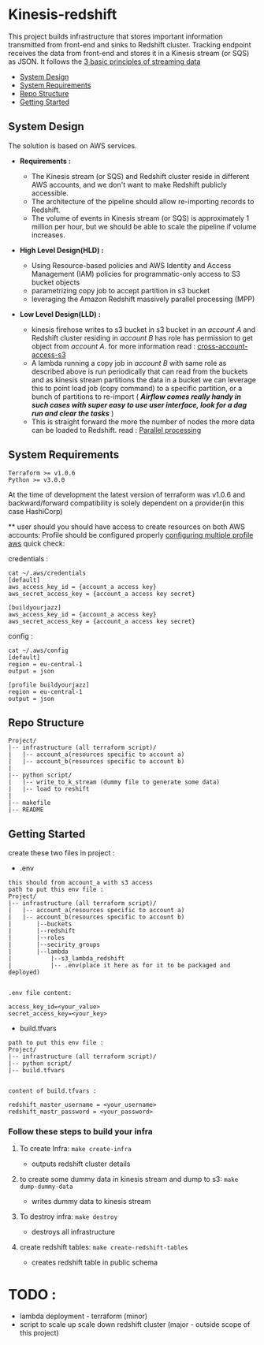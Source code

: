 # Kinesis-redshift

[comment]: <> ([![Build Status][build_status_badge]][build_status_link])

[comment]: <> ([![PyPI version][pypi_badge]][pypi_link])

This project builds infrastructure that stores important information transmitted from 
front-end and sinks to Redshift cluster. 
Tracking endpoint receives the data from front-end and 
stores it in a Kinesis stream (or SQS) as JSON. 
It follows the [3 basic principles of streaming data](streaming_key_components.md)


- [System Design](#system-design)
- [System Requirements](#system-requirements)
- [Repo Structure](#repo-structure)
- [Getting Started](#getting-started)



## System Design
The solution is based on AWS services.

* **Requirements :** 
    * The Kinesis stream (or SQS) and Redshift cluster reside in different AWS accounts, and we don't want to make Redshift publicly accessible.
    * The architecture of the pipeline should allow re-importing records to Redshift.
    * The volume of events in Kinesis stream (or SQS) is approximately 1 million per hour, but we should be able to scale the pipeline if volume increases.


* **High Level Design(HLD) :**
    * Using Resource-based policies and AWS Identity and Access Management (IAM) policies for programmatic-only access to S3 bucket objects
    * parametrizing copy job to accept partition in s3 bucket
    * leveraging the Amazon Redshift massively parallel processing (MPP)


* **Low Level Design(LLD) :**
    * kinesis firehose writes to s3 bucket in s3 bucket in an _account A_ and Redshift cluster residing in _account B_ 
      has role has permission to get object from _account A_. for more information read :
      [cross-account-access-s3](https://aws.amazon.com/premiumsupport/knowledge-center/cross-account-access-s3/)
    * A lambda running a copy job in _account B_ with same role as described above is run periodically 
      that can read from the buckets and as kinesis stream partitions the data in a bucket
      we can leverage this to point load job (copy command) to a specific partition, or a bunch of partitions to 
      re-import ( **_Airflow comes really handy in such cases with super easy to use user interface, look for a dag run and clear the tasks_** )
    * This is straight forward the more the number of nodes the more data can be loaded to Redshift.
      read : [Parallel processing](https://docs.aws.amazon.com/redshift/latest/dg/t_splitting-data-files.html)
      
## System Requirements
```
Terraform >= v1.0.6
Python >= v3.0.0
```
At the time of development the latest version of terraform was v1.0.6
and backward/forward compatibility is solely dependent on a provider(in this case HashiCorp)

** user should you should have access to create resources on both AWS accounts: 
Profile should be configured properly
[configuring multiple profile aws](https://docs.aws.amazon.com/cli/latest/userguide/cli-configure-profiles.html)
quick check:

credentials :
```
cat ~/.aws/credentials  
[default]
aws_access_key_id = {account_a access key}
aws_secret_access_key = {account_a access key secret}

[buildyourjazz]
aws_access_key_id = {account_a access key}
aws_secret_access_key = {account_a access key secret} 
```
config :
```
cat ~/.aws/config 
[default]
region = eu-central-1
output = json

[profile buildyourjazz]
region = eu-central-1
output = json
```

    
## Repo Structure
```
Project/
|-- infrastructure (all terraform script)/
|   |-- account_a(resources specific to account a)
|   |-- account_b(resources specific to account b)    
|
|-- python script/
|   |-- write_to_k_stream (dummy file to generate some data)
|   |-- load to reshift
|
|-- makefile
|-- README
```

## Getting Started
create these two files in project :
* .env
```
this should from account_a with s3 access
path to put this env file :
Project/
|-- infrastructure (all terraform script)/
|   |-- account_a(resources specific to account a)
|   |-- account_b(resources specific to account b)
|       |--buckets 
|       |--redshift
|       |--roles
|       |--secirity_groups
|       |--lambda
|           |--s3_lambda_redshift
|           |-- .env(place it here as for it to be packaged and deployed)


.env file content: 

access_key_id=<your_value>
secret_access_key=<your_key>
```
* build.tfvars
```
path to put this env file :
Project/
|-- infrastructure (all terraform script)/
|-- python script/
|-- build.tfvars


content of build.tfvars :

redshift_master_username = <your_username>
redshift_mastr_password = <your_password>
```



### Follow these steps to build your infra

1. To create Infra:
```make create-infra```
   * outputs redshift cluster details
   
2. to create some dummy data in kinesis stream and dump to s3:
```make dump-dummy-data```
   * writes dummy data to kinesis stream
   
3. To destroy infra:
```make destroy```
   * destroys all infrastructure
   
4. create redshift tables:
```make create-redshift-tables```
   * creates redshift table in public schema
   

# TODO :
* lambda deployment - terraform (minor)
* script to scale up scale down redshift cluster (major - outside scope of this project)

